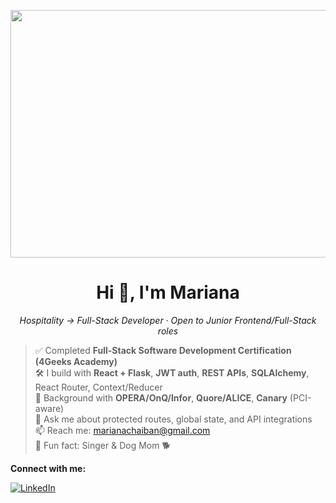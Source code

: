 
<p align="center">
  <img width="1584" height="396" alt="Software Developer" src="https://github.com/user-attachments/assets/f3a13bd7-ced1-49ac-9d64-6f2c38e7f0bc">
</p>

<h1 align="center">Hi 👋, I'm Mariana</h1>
<p align="center"><i>Hospitality → Full-Stack Developer · Open to Junior Frontend/Full-Stack roles</i></p>

> ✅ Completed <b>Full-Stack Software Development Certification (4Geeks Academy)</b>  
> 🛠️ I build with <b>React + Flask</b>, <b>JWT auth</b>, <b>REST APIs</b>, <b>SQLAlchemy</b>, React Router, Context/Reducer  
> 🏨 Background with <b>OPERA/OnQ/Infor</b>, <b>Quore/ALICE</b>, <b>Canary</b> (PCI-aware)  
> 💬 Ask me about protected routes, global state, and API integrations  
> 📫 Reach me: <a href="mailto:marianachaiban@gmail.com">marianachaiban@gmail.com</a>  
> 🎵 Fun fact: Singer & Dog Mom 🐕

**Connect with me:**

<p>
  <a href="https://www.linkedin.com/in/marianachaiban">
    <img alt="LinkedIn" src="https://img.shields.io/badge/LinkedIn-0A66C2?style=for-the-badge&logo=linkedin&logoColor=white">
  </a>

